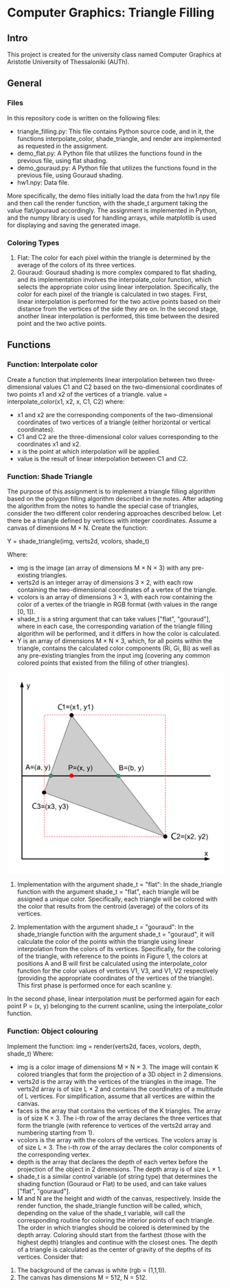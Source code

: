 # Computer Graphics: Triangle Filling
## Intro
This project is created for the university class named Computer Graphics at Aristotle University of Thessaloniki (AUTh).

## General
### Files
In this repository code is written on the following files:
* triangle_filling.py: This file contains Python source code, and in it, the functions interpolate_color, shade_triangle, and render are implemented as requested in the assignment.
* demo_flat.py: A Python file that utilizes the functions found in the previous file, using flat shading.
* demo_gouraud.py: A Python file that utilizes the functions found in the previous file, using Gouraud shading.
* hw1.npy: Data file.

More specifically, the demo files initially load the data from the hw1.npy file and then call the render function, with the shade_t argument taking the value flat/gouraud accordingly. The assignment is implemented in Python, and the numpy library is used for handling arrays, while matplotlib is used for displaying and saving the generated image.

### Coloring Types
1. Flat: The color for each pixel within the triangle is determined by the average of the colors of its three vertices.
2. Gouraud: Gouraud shading is more complex compared to flat shading, and its implementation involves the interpolate_color function, which selects the appropriate color using linear interpolation. Specifically, the color for each pixel of the triangle is calculated in two stages. First, linear interpolation is performed for the two active points based on their distance from the vertices of the side they are on. In the second stage, another linear interpolation is performed, this time between the desired point and the two active points.

## Functions
### Function: Interpolate color
Create a function that implements linear interpolation between two three-dimensional values C1 and C2 based on the two-dimensional coordinates of two points x1 and x2 of the vertices of a triangle.
value = interpolate_color(x1, x2, x, C1, C2)
where:
* x1 and x2 are the corresponding components of the two-dimensional coordinates of two vertices of a triangle (either horizontal or vertical coordinates).
* C1 and C2 are the three-dimensional color values corresponding to the coordinates x1 and x2.
* x is the point at which interpolation will be applied.
* value is the result of linear interpolation between C1 and C2.

### Function: Shade Triangle
The purpose of this assignment is to implement a triangle filling algorithm based on the polygon filling algorithm described in the notes. After adapting the algorithm from the notes to handle the special case of triangles, consider the two different color rendering approaches described below.
Let there be a triangle defined by vertices with integer coordinates. Assume a canvas of dimensions M × N. Create the function:

Y = shade_triangle(img, verts2d, vcolors, shade_t)

Where:

* img is the image (an array of dimensions M × N × 3) with any pre-existing triangles.
* verts2d is an integer array of dimensions 3 × 2, with each row containing the two-dimensional coordinates of a vertex of the triangle.
* vcolors is an array of dimensions 3 × 3, with each row containing the color of a vertex of the triangle in RGB format (with values in the range [0, 1]).
* shade_t is a string argument that can take values ["flat", "gouraud"], where in each case, the corresponding variation of the triangle filling algorithm will be performed, and it differs in how the color is calculated.
* Y is an array of dimensions M × N × 3, which, for all points within the triangle, contains the calculated color components (Ri, Gi, Bi) as well as any pre-existing triangles from the input img (covering any common colored points that existed from the filling of other triangles).

![Triangle Colouring](/images/colouring.png)


1. Implementation with the argument shade_t = "flat":
In the shade_triangle function with the argument shade_t = "flat", each triangle will be assigned a unique color. Specifically, each triangle will be colored with the color that results from the centroid (average) of the colors of its vertices.

2. Implementation with the argument shade_t = "gouraud":
In the shade_triangle function with the argument shade_t = "gouraud", it will calculate the color of the points within the triangle using linear interpolation from the colors of its vertices. Specifically, for the coloring of the triangle, with reference to the points in Figure 1, the colors at positions A and B will first be calculated using the interpolate_color function for the color values of vertices V1, V3, and V1, V2 respectively (providing the appropriate coordinates of the vertices of the triangle). This first phase is performed once for each scanline y.

In the second phase, linear interpolation must be performed again for each point P = (x, y) belonging to the current scanline, using the interpolate_color function.

### Function: Object colouring
Implement the function:
img = render(verts2d, faces, vcolors, depth, shade_t)
Where:
* img is a color image of dimensions M × N × 3. The image will contain K colored triangles
that form the projection of a 3D object in 2 dimensions.
* verts2d is the array with the vertices of the triangles in the image. The verts2d array is
of size L × 2 and contains the coordinates of a multitude of L vertices. For simplification,
assume that all vertices are within the canvas.
* faces is the array that contains the vertices of the K triangles. The array is of size K × 3.
The i-th row of the array declares the three vertices that form the triangle (with reference
to vertices of the verts2d array and numbering starting from 1).
* vcolors is the array with the colors of the vertices. The vcolors array is of size L × 3.
The i-th row of the array declares the color components of the corresponding vertex.
* depth is the array that declares the depth of each vertex before the projection of the object
in 2 dimensions. The depth array is of size L × 1.
* shade_t is a similar control variable (of string type) that determines the shading function
(Gouraud or Flat) to be used, and can take values ["flat", "gouraud"].
* M and N are the height and width of the canvas, respectively.
Inside the render function, the shade_triangle function will be called, which, depending on
the value of the shade_t variable, will call the corresponding routine for coloring the interior
points of each triangle. The order in which triangles should be colored is determined by the depth
array. Coloring should start from the farthest (those with the highest depth) triangles and continue
with the closest ones. The depth of a triangle is calculated as the center of gravity of the depths of its vertices.
Consider that:
1. The background of the canvas is white (rgb = (1,1,1)).
2. The canvas has dimensions M = 512, N = 512.

